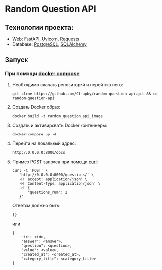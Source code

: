 # Random Question API

## Технологии проекта:

* Web: [FastAPI](https://fastapi.tiangolo.com/), [Uvicorn](https://www.uvicorn.org/), [Requests](https://requests.readthedocs.io/en/latest/)
* Database: [PostgreSQL](https://www.postgresql.org/), [SQLAlchemy](https://docs.sqlalchemy.org/en/20/)

## Запуск  

### При помощи [docker compose](https://docs.docker.com/compose/)
1. Необходимо скачать репозиторий и перейти в него:  
   ```
   git clone https://github.com/Cthupby/random-question-api.git && cd random-question-api
   ```  
2. Создать Docker образ:  
   ```
   docker build -t random_question_api_image .
   ```  
3. Создать и активировать Docker контейнеры:  
   ```
   docker-compose up -d
   ```  
4. Перейти на локальный адрес:   
   ```
   http://0.0.0.0:8000/docs
   ```  
4. Пример POST запроса при помощи [curl](https://curl.se/docs/):   
   ```
   curl -X 'POST' \
      'http://0.0.0.0:8000/questions/' \
      -H 'accept: application/json' \
      -H 'Content-Type: application/json' \
      -d '{
          "questions_num": 2
      }'
   ```  
   Ответом должно быть:  
   ```
   {}
   ```
   или  
   ```
   {
       "id": <id>,
       "answer": <answer>,
       "question": <question>,
       "value": <value>,
       "created_at": <created_at>,
       "category_title": <category_title>
   }
   ```
